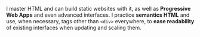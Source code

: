 I master HTML and can build static websites with it, as well as **Progressive Web Apps** and even advanced interfaces. I practice **semantics HTML** and use, when necessary, tags other than `<div>` everywhere, to **ease readability** of existing interfaces when updating and scaling them.
